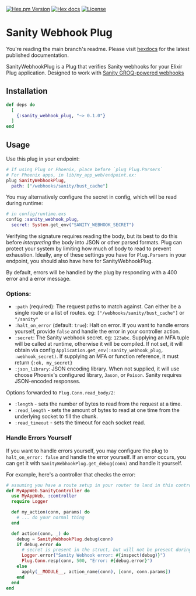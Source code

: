 <!-- badges -->
[![Hex.pm Version](http://img.shields.io/hexpm/v/sanity_webhook_plug)](https://hex.pm/packages/sanity_webhook_plug)
[![Hex docs](http://img.shields.io/badge/hex.pm-docs-blue.svg?style=flat)](https://hexdocs.pm/sanity_webhook_plug)
[![License](https://img.shields.io/hexpm/l/sanity_webhook_plug)](./LICENSE)

# Sanity Webhook Plug

You're reading the main branch's readme. Please visit
[hexdocs](https://hexdocs.pm/sanity_webhook_plug) for the latest published documentation.

<!-- MDOC !-->

SanityWebhookPlug is a Plug that verifies Sanity webhooks for your Elixir Plug
application. Designed to work with [Sanity GROQ-powered
webhooks](https://www.sanity.io/docs/webhooks)

## Installation

```elixir
def deps do
  [
    {:sanity_webhook_plug, "~> 0.1.0"}
  ]
end
```

## Usage

Use this plug in your endpoint:

```elixir
# If using Plug or Phoenix, place before `plug Plug.Parsers`
# For Phoenix apps, in lib/my_app_web/endpoint.ex:
plug SanityWebhookPlug,
  path: ["/webhooks/sanity/bust_cache"]
```

You may alternatively configure the secret in config, which will be read during
runtime:

```elixir
# in config/runtime.exs
config :sanity_webhook_plug,
  secret: System.get_env("SANITY_WEBHOOK_SECRET")
```

Verifying the signature requires reading the body, but its best to do this
before _interpreting_ the body into JSON or other parsed formats. Plug can
protect your system by limiting how much of body to read to prevent exhaustion.
Ideally, any of these settings you have for `Plug.Parsers` in your endpoint, you
should also have here for SanityWebhookPlug.

By default, errors will be handled by the plug by responding with a 400 error
and a error message.

### Options:

- `:path` (required): The request paths to match against. Can either be a single
    route or a list of routes. eg: `["/webhooks/sanity/bust_cache"]` or `"/sanity"`
- `:halt_on_error` (default: `true`): Halt on error. If you want to handle errors
    yourself, provide `false` and handle the error in your controller action.
- `:secret`: The Sanity webhook secret. eg: `123abc`. Supplying an MFA tuple will
    be called at runtime, otherwise it will be compiled. If not set, it will
    obtain via config `Application.get_env(:sanity_webhook_plug, :webhook_secret)`.
    If supplying an MFA or function reference, it must return `{:ok, my_secret}`
- `:json_library`: JSON encoding library. When not supplied, it will use choose
    Phoenix's configured library, `Jason`, or `Poison`. Sanity requires
    JSON-encoded responses.

Options forwarded to `Plug.Conn.read_body/2`:

- `:length` - sets the number of bytes to read from the request at a time.
- `:read_length` - sets the amount of bytes to read at one time from the
    underlying socket to fill the chunk.
- `:read_timeout` - sets the timeout for each socket read.

### Handle Errors Yourself

If you want to handle errors yourself, you may configure the plug to
`halt_on_error: false` and handle the error yourself. If an error occurs, you
can get it with `SanityWebhookPlug.get_debug(conn)` and handle it yourself.

For example, here's a controller that checks the error:

```elixir
# assuming you have a route setup in your router to land in this controller.
def MyAppWeb.SanityController do
  use MyAppWeb, :controller
  require Logger

  def my_action(conn, params) do
    # ... do your normal thing
  end

  def action(conn, _) do
    debug = SanityWebhookPlug.debug(conn)
    if debug.error do
      # secret is present in the struct, but will not be present during inspect
      Logger.error("Sanity Webhook error: #{inspect(debug)}")
      Plug.Conn.resp(conn, 500, "Error: #{debug.error}")
    else
      apply(__MODULE__, action_name(conn), [conn, conn.params])
    end
  end
end
```
